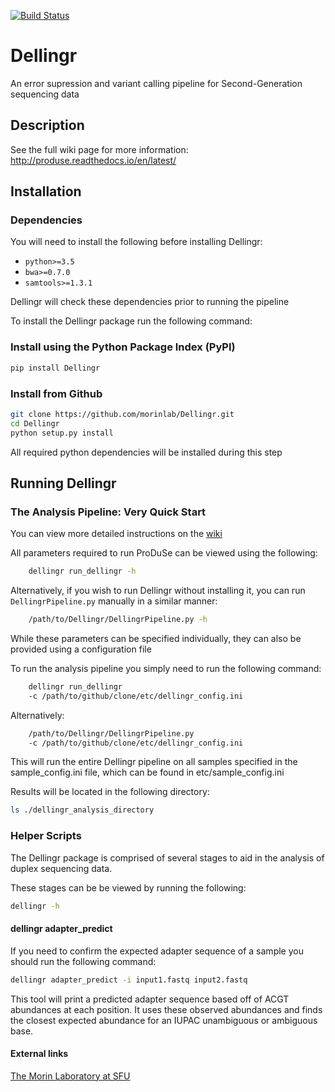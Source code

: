 [![Build Status](https://travis-ci.org/morinlab/Dellingr.svg?branch=master)](https://travis-ci.org/morinlab/Dellingr)

# Dellingr
An error supression and variant calling pipeline for Second-Generation sequencing data

## Description

See the full wiki page for more information: http://produse.readthedocs.io/en/latest/

## Installation 

### Dependencies

You will need to install the following before installing Dellingr:

* `python>=3.5`
* `bwa>=0.7.0`
* `samtools>=1.3.1`

Dellingr will check these dependencies prior to running the pipeline

To install the Dellingr package run the following command:

### Install using the Python Package Index (PyPI)
```bash
pip install Dellingr
```

### Install from Github
```bash
git clone https://github.com/morinlab/Dellingr.git
cd Dellingr
python setup.py install
```
All required python dependencies will be installed during this step

## Running Dellingr

### The Analysis Pipeline: Very Quick Start

You can view more detailed instructions on the [wiki](http://produse.readthedocs.io/en/latest/)

All parameters required to run ProDuSe can be viewed using the following:
```bash
    dellingr run_dellingr -h
```

Alternatively, if you wish to run Dellingr without installing it, you can run `DellingrPipeline.py` manually in a similar manner:
```bash
    /path/to/Dellingr/DellingrPipeline.py -h
```

While these parameters can be specified individually, they can also be provided using a configuration file

To run the analysis pipeline you simply need to run the following command:
```bash
    dellingr run_dellingr
    -c /path/to/github/clone/etc/dellingr_config.ini
```

Alternatively:
```bash
    /path/to/Dellingr/DellingrPipeline.py 
    -c /path/to/github/clone/etc/dellingr_config.ini
```

This will run the entire Dellingr pipeline on all samples specified in the sample_config.ini file, which can be found in 
etc/sample_config.ini

Results will be located in the following directory:

```bash
ls ./dellingr_analysis_directory
```

### Helper Scripts

The Dellingr package is comprised of several stages to aid in the analysis of duplex sequencing data.

These stages can be be viewed by running the following:

```bash
dellingr -h
```

#### dellingr adapter_predict

If you need to confirm the expected adapter sequence of a sample you should run the following command:

```bash
dellingr adapter_predict -i input1.fastq input2.fastq
```

This tool will print a predicted adapter sequence based off of ACGT abundances at each position. It uses these observed abundances and finds the closest expected abundance for an IUPAC unambiguous or ambiguous base.

#### External links
[The Morin Laboratory at SFU](https://morinlab.github.io/team/)
